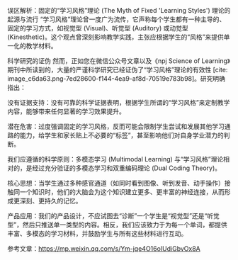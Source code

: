 误区解析：固定的“学习风格”理论 (The Myth of Fixed 'Learning Styles')
理论的起源与流行
“学习风格”理论曾一度广为流传，它声称每个学生都有一种主导的、固定的学习方式，如视觉型 (Visual)、听觉型 (Auditory) 或动觉型 (Kinesthetic)。这个观点曾深刻影响教学实践，主张应根据学生的“风格”来提供单一化的教学材料。

科学研究的证伪
然而，正如您在微信公众号文章以及《npj Science of Learning》期刊中所读到的，大量的严谨科学研究已经证伪了“学习风格”理论的有效性 [cite: image_c6da63.png-7ed28600-f144-4ea9-af8d-70519e783b98]。研究明确指出：

没有证据支持：没有可靠的科学证据表明，根据学生所谓的“学习风格”来定制教学内容，能够带来任何显著的学习效果提升。

潜在危害：过度强调固定的学习风格，反而可能会限制学生尝试和发展其他学习通路的能力，给学生和家长贴上不必要的“标签”，甚至影响他们对自身学业潜力的判断。

我们应遵循的科学原则：多模态学习 (Multimodal Learning)
与“学习风格”理论相对的，是经过充分验证的多模态学习和双重编码理论 (Dual Coding Theory)。

核心思想：当学生通过多种感官通道（如同时看到图像、听到发音、动手操作）接触同一个知识时，他们的大脑会为这个知识建立更多、更丰富的神经连接，从而形成更深刻、更持久的记忆。

产品应用：我们的产品设计，不应试图去“诊断”一个学生是“视觉型”还是“听觉型”，然后只推送单一类型的内容。相反，我们应该致力于为每一个单词，都提供丰富、多模态的学习材料，并鼓励学生与所有这些材料进行互动。

参考文章：https://mp.weixin.qq.com/s/Ym-jqe4O16oIUdiGbvOx8A